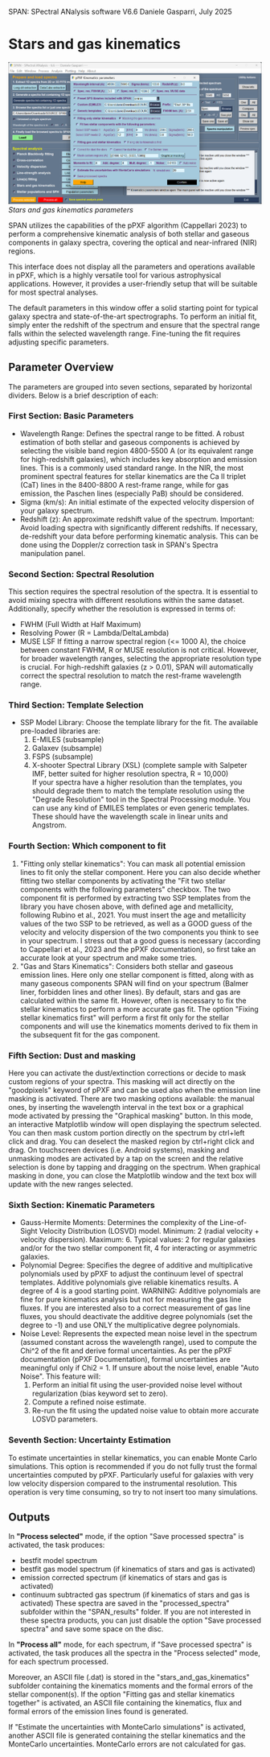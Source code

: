 SPAN: SPectral ANalysis software V6.6
Daniele Gasparri, July 2025

# Stars and gas kinematics #

![Kinematics](img/kinematics.png)
*Stars and gas kinematics parameters*


SPAN utilizes the capabilities of the pPXF algorithm (Cappellari 2023) to perform a comprehensive kinematic analysis of both stellar and gaseous components in galaxy spectra, covering the optical and near-infrared (NIR) regions.

This interface does not display all the parameters and operations available in pPXF, which is a highly versatile tool for various astrophysical applications. However, it provides a user-friendly setup that will be suitable for most spectral analyses.

The default parameters in this window offer a solid starting point for typical galaxy spectra and state-of-the-art spectrographs. To perform an initial fit, simply enter the redshift of the spectrum and ensure that the spectral range falls within the selected wavelength range.
Fine-tuning the fit requires adjusting specific parameters. 


## Parameter Overview ##
The parameters are grouped into seven sections, separated by horizontal dividers. Below is a brief description of each:

### First Section: Basic Parameters
- Wavelength Range: Defines the spectral range to be fitted. A robust estimation of both stellar and gaseous components is achieved by selecting the visible band region 4800-5500 A (or its equivalent range for high-redshift galaxies), which includes key absorption and emission lines. This is a commonly used standard range. In the NIR, the most prominent spectral features for stellar kinematics are the Ca II triplet (CaT) lines in the 8400-8800 A rest-frame range, while for gas emission, the Paschen lines (especially PaB) should be considered.
- Sigma (km/s): An initial estimate of the expected velocity dispersion of your galaxy spectrum.
- Redshift (z): An approximate redshift value of the spectrum. Important: Avoid loading spectra with significantly different redshifts. If necessary, de-redshift your data before performing kinematic analysis. This can be done using the Doppler/z correction task in SPAN's Spectra manipulation panel.


### Second Section: Spectral Resolution 
This section requires the spectral resolution of the spectra. It is essential to avoid mixing spectra with different resolutions within the same dataset.
Additionally, specify whether the resolution is expressed in terms of:
- FWHM (Full Width at Half Maximum)
- Resolving Power (R = Lambda/DeltaLambda)
- MUSE LSF
If fitting a narrow spectral region (<= 1000 A), the choice between constant FWHM, R or MUSE resolution is not critical. However, for broader wavelength ranges, selecting the appropriate resolution type is crucial. For high-redshift galaxies (z > 0.01), SPAN will automatically correct the spectral resolution to match the rest-frame wavelength range.


### Third Section: Template Selection
- SSP Model Library: Choose the template library for the fit. The available pre-loaded libraries are:
	1. E-MILES (subsample)
	2. Galaxev (subsample) 
	3. FSPS (subsample)
	4. X-shooter Spectral Library (XSL) (complete sample with Salpeter IMF, better suited for higher resolution spectra, R = 10,000)  
  If your spectra have a higher resolution than the templates, you should degrade them to match the template resolution using the "Degrade Resolution" tool in the Spectral Processing module.
  You can use any kind of EMILES templates or even generic templates. These should have the wavelength scale in linear units and Angstrom. 


### Fourth Section: Which component to fit
1. "Fitting only stellar kinematics": You can mask all potential emission lines to fit only the stellar component. Here you can also decide whether fitting two stellar components by activating the "Fit two stellar components with the following parameters" checkbox. The two component fit is performed by extracting two SSP templates from the library you have chosen above, with defined age and metallicity, following Rubino et al., 2021. You must insert the age and metallicity values of the two SSP to be retrieved, as well as a GOOD guess of the velocity and velocity dispersion of the two components you think to see in your spectrum. I stress out that a good guess is necessary (according to Cappellari et al., 2023 and the pPXF documentation), so first take an accurate look at your spectrum and make some tries.
2. "Gas and Stars Kinematics": Considers both stellar and gaseous emission lines. Here only one stellar component is fitted, along with as many gaseous components SPAN will find on your spectrum (Balmer liner, forbidden lines and other lines). By default, stars and gas are calculated within the same fit. However, often is necessary to fix the stellar kinematics to perform a more accurate gas fit. The option "Fixing stellar kinematics first" will perform a first fit only for the stellar components and will use the kinematics moments derived to fix them in the subsequent fit for the gas component.


### Fifth Section: Dust and masking
Here you can activate the dust/extinction corrections or decide to mask custom regions of your spectra. This masking will act directly on the "goodpixels" keyword of pPXF and can be used also when the emission line masking is activated.
There are two masking options available: the manual ones, by inserting the wavelength interval in the text box or a graphical mode activated by pressing the "Graphical masking" button. In this mode, an interactive Matplotlib window will open displaying the spectrum selected. You can then mask custom portion directly on the spectrum by ctrl+left click and drag. You can deselect the masked region by ctrl+right click and drag. On touchscreen devices (i.e. Android systems), masking and unmasking modes are activated by a tap on the screen and the relative selection is done by tapping and dragging on the spectrum. When graphical masking in done, you can close the Matplotlib window and the text box will update with the new ranges selected.


### Sixth Section: Kinematic Parameters
- Gauss-Hermite Moments: Determines the complexity of the Line-of-Sight Velocity Distribution (LOSVD) model.
  Minimum: 2 (radial velocity + velocity dispersion).
  Maximum: 6.
  Typical values: 2 for regular galaxies and/or for the two stellar component fit, 4 for interacting or asymmetric galaxies.
- Polynomial Degree: Specifies the degree of additive and multiplicative polynomials used by pPXF to adjust the continuum level of spectral templates. Additive polynomials give reliable kinematics results. A degree of 4 is a good starting point. 
WARNING: Additive polynomials are fine for pure kinematics analysis but not for measuring the gas line fluxes. If you are interested also to a correct measurement of gas line fluxes, you should deactivate the additive degree polynomials (set the degree to -1) and use ONLY the multiplicative degree polynomials. 
- Noise Level: Represents the expected mean noise level in the spectrum (assumed constant across the wavelength range), used to compute the Chi^2 of the fit and derive formal uncertainties.
As per the pPXF documentation (pPXF Documentation), formal uncertainties are meaningful only if Chi2 = 1.
If unsure about the noise level, enable "Auto Noise". This feature will:
	1. Perform an initial fit using the user-provided noise level without regularization (bias keyword set to zero).
	2. Compute a refined noise estimate.
	3. Re-run the fit using the updated noise value to obtain more accurate LOSVD parameters.


### Seventh Section: Uncertainty Estimation
To estimate uncertainties in stellar kinematics, you can enable Monte Carlo simulations.
This option is recommended if you do not fully trust the formal uncertainties computed by pPXF.
Particularly useful for galaxies with very low velocity dispersion compared to the instrumental resolution. This operation is very time consuming, so try to not insert too many simulations. 


## Outputs ##
In **"Process selected"** mode, if the option "Save processed spectra" is activated, the task produces:
- bestfit model spectrum
- bestfit gas model spectrum (if kinematics of stars and gas is activated)
- emission corrected spectrum (if kinematics of stars and gas is activated)
- continuum subtracted gas spectrum (if kinematics of stars and gas is activated)
These spectra are saved in the "processed_spectra" subfolder within the "SPAN_results" folder.
If you are not interested in these spectra products, you can just disable the option "Save processed spectra" and save some space on the disc.

In **"Process all"** mode, for each spectrum, if "Save processed spectra" is activated, the task produces all the spectra in the "Process selected" mode, for each spectrum processed.

Moreover, an ASCII file (.dat) is stored in the "stars_and_gas_kinematics" subfolder containing the kinematics moments and the formal errors of the stellar component(s). If the option "Fitting gas and stellar kinematics together" is activated, an ASCII file containing the kinematics, flux and formal errors of the emission lines found is generated.

If "Estimate the uncertainties with MonteCarlo simulations" is activated, another ASCII file is generated containing the stellar kinematics and the MonteCarlo uncertainties. MonteCarlo errors are not calculated for gas.
